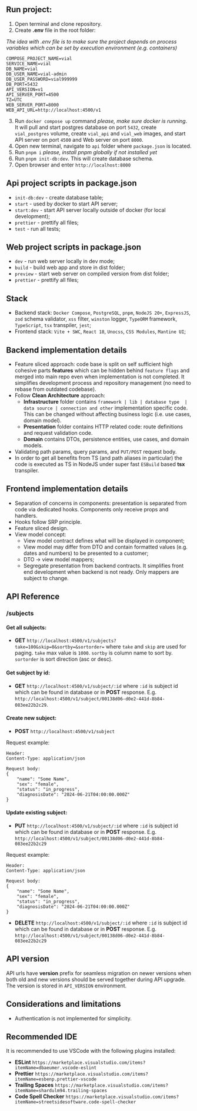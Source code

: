 ## Run project:

1. Open terminal and clone repository.
2. Create **.env** file in the root folder:

_The idea with .env file is to make sure the project depends on process variables which can be set by execution environment (e.g. containers)_

```
COMPOSE_PROJECT_NAME=vial
SERVICE_NAME=vial
DB_NAME=vial
DB_USER_NAME=vial-admin
DB_USER_PASSWORD=vial999999
DB_PORT=5432
API_VERSION=v1
API_SERVER_PORT=4500
TZ=UTC
WEB_SERVER_PORT=8000
WEB_API_URL=http://localhost:4500/v1
```

3. Run `docker compose up` command _please, make sure docker is running_. It will pull and start postgres database on port `5432`, create `vial_postgres` volume, create `vial_api` and `vial_web` images, and start API server on port `4500` and Web server on port `8000`.
4. Open new terminal, navigate to `api` folder where `package.json` is located.
5. Run `pnpm i` _please, install pnpm globally if not installed yet_
6. Run `pnpm init-db:dev`. This will create database schema.
7. Open browser and enter `http://localhost:8000`

## Api project scripts in package.json

- `init-db:dev` - create database table;
- `start` - used by docker to start API server;
- `start:dev` - start API server locally outside of docker (for local development);
- `prettier` - prettify all files;
- `test` - run all tests;

## Web project scripts in package.json

- `dev` - run web server locally in dev mode;
- `build` - build web app and store in dist folder;
- `preview` - start web server on compiled version from dist folder;
- `prettier` - prettify all files;

## Stack

- Backend stack: `Docker Compose`, `PostgreSQL`, `pnpm`, `NodeJS 20+`, `ExpressJS`, `zod` schema validator, `xss` filter, `winston` logger, `TypeORM` framework, `TypeScript`, `tsx` transpiler, `jest`;
- Frontend stack: `Vite + SWC`, `React 18`, `Unocss`, `CSS Modules`, `Mantine UI`;

## Backend implementation details

- Feature sliced approach: code base is split on self sufficient high cohesive parts **features** which can be hidden behind `feature flags` and merged into main repo even when implementation is not completed. It simplifies development process and repository management (no need to rebase from outdated codebase).
- Follow **Clean Architecture** approach:
  - **Infrastructure** folder contains `framework | lib | database type  | data source | connection and other` implementation specific code. This can be changed without affecting business logic (i.e. use cases, domain model).
  - **Presentation** folder contains HTTP related code: route definitions and request validation code.
  - **Domain** contains DTOs, persistence entities, use cases, and domain models.
- Validating path params, query params, and `PUT/POST` request body.
- In order to get all benefits from TS (and path aliases in particular) the code is executed as TS in NodeJS under super fast `ESBuild` based **tsx** transpiler.

## Frontend implementation details

- Separation of concerns in components: presentation is separated from code via dedicated hooks. Components only receive props and handlers.
- Hooks follow SRP principle.
- Feature sliced design.
- View model concept:
  - View model contract defines what will be displayed in component;
  - View model may differ from DTO and contain formatted values (e.g. dates and numbers) to be presented to a customer;
  - DTO -> view model mappers;
  - Segregate presentation from backend contracts. It simplifies front end development when backend is not ready. Only mappers are subject to change.

## API Reference

### /subjects

#### Get all subjects:

- **GET** `http://localhost:4500/v1/subjects?take=100&skip=0&sortby=&sortorder=` where `take` and `skip` are used for paging. `take` max value is `1000`. `sortby` is column name to sort by. `sortorder` is sort direction (asc or desc).

#### Get subject by id:

- **GET** `http://localhost:4500/v1/subject/:id` where `:id` is subject id which can be found in database or in **POST** response. E.g. `http://localhost:4500/v1/subject/00138d06-d0e2-441d-8b84-083ee22b2c29`.

#### Create new subject:

- **POST** `http://localhost:4500/v1/subject`

Request example:

```
Header:
Content-Type: application/json

Request body:
{
    "name": "Some Name",
    "sex": "female",
    "status": "in_progress",
    "diagnosisDate": "2024-06-21T04:00:00.000Z"
}
```

#### Update existing subject:

- **PUT** `http://localhost:4500/v1/subject/:id` where `:id` is subject id which can be found in database or in **POST** response. E.g. `http://localhost:4500/v1/subject/00138d06-d0e2-441d-8b84-083ee22b2c29`

Request example:

```
Header:
Content-Type: application/json

Request body:
{
    "name": "Some Name",
    "sex": "female",
    "status": "in_progress",
    "diagnosisDate": "2024-06-21T04:00:00.000Z"
}
```

- **DELETE** `http://localhost:4500/v1/subject/:id` where `:id` is subject id which can be found in database or in **POST** response. E.g. `http://localhost:4500/v1/subject/00138d06-d0e2-441d-8b84-083ee22b2c29`

## API version

API urls have **version** prefix for seamless migration on newer versions when both old and new versions should be served together during API upgrade. The version is stored in `API_VERSION` environment.

## Considerations and limitations

- Authentication is not implemented for simplicity.

## Recommended IDE

It is recommended to use VSCode with the following plugins installed:

- **ESLint** `https://marketplace.visualstudio.com/items?itemName=dbaeumer.vscode-eslint`
- **Prettier** `https://marketplace.visualstudio.com/items?itemName=esbenp.prettier-vscode`
- **Trailing Spaces** `https://marketplace.visualstudio.com/items?itemName=shardulm94.trailing-spaces`
- **Code Spell Checker** `https://marketplace.visualstudio.com/items?itemName=streetsidesoftware.code-spell-checker`
